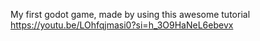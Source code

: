 My first godot game, made by using this awesome tutorial https://youtu.be/LOhfqjmasi0?si=h_3O9HaNeL6ebevx
